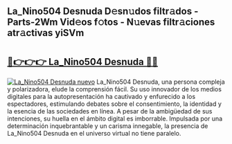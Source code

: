 ## La_Nino504 Desnuda D𝚎sn𝚞dos filtr𝚊dos - Parts-2Wm Vid𝚎os f𝚘tos - N𝚞evas filtr𝚊ciones atr𝚊ctivas yiSVm

# <h2><a href="http://mbci2q.tromn.icu/?c=La_Nino504+Desnuda">🔗👉👉👉 La_Nino504 Desnuda 🔗🔗</a></h2>

[![La_Nino504 Desnuda nuevo](https://i.imgur.com/pEAQMta.gif)](http://mbci2q.tromn.icu/?c=La_Nino504+Desnuda)
La_Nino504 Desnuda, una persona compleja y polarizadora, elude la comprensión fácil. Su uso innovador de los medios digitales para la autopresentación ha cautivado y enfurecido a los espectadores, estimulando debates sobre el consentimiento, la identidad y la esencia de las sociedades en línea. A pesar de la ambigüedad de sus intenciones, su huella en el ámbito digital es imborrable. Impulsada por una determinación inquebrantable y un carisma innegable, la presencia de La_Nino504 Desnuda en el universo virtual no tiene paralelo.
